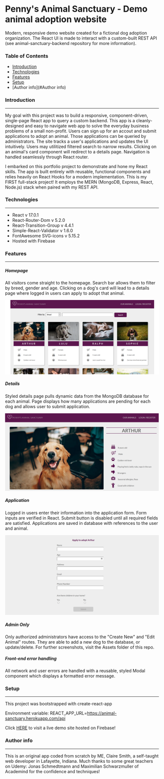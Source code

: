 # Penny's Animal Sanctuary - Demo animal adoption website
Modern, responsive demo website created for a fictional dog adoption organization. The React UI is made to interact with a custom-built REST API (see animal-sanctuary-backend repository for more information).

### Table of Contents
- [Introduction](#Introduction)
- [Technologies](#Technologies)
- [Features](#Features)
- [Setup](#Setup)
- [Author info](#Author info)

### Introduction
___
My goal with this project was to build a responsive, component-driven, single-page React app to query a custom backend. This app is a cleanly-designed and easy to navigate web app to solve the everyday business problems of a small non-profit.
Users can sign up for an accout and submit applications to adopt an animal. Those applications can be queried by administrators. The site tracks a user's applications and updates the UI intuitively.
Users may utilitized filtered search to narrow results. Clicking on an animal's card component will redirect to a details page. Navigation is handled seamlessly through React router.

I embarked on this portfolio project to demonstrate and hone my React skills. The app is built entirely with reusable, functional components and relies heavily on React Hooks for a modern implementation. 
This is my FIRST full-stack project! It employs the MERN (MongoDB, Express, React, Node.js) stack when paired with my REST API.

### Technologies
___
- React v 17.0.1
- React-Router-Dom v 5.2.0
- React-Transition-Group v 4.4.1
- Simple-React-Validator v 1.6.0
- FontAwesome SVG-icons v 5.15.2
- Hosted with Firebase

### Features 
___
##### Homepage
All visitors come straight to the homepage. Search bar allows them to filter by breed, gender and age. Clicking on a dog's card will lead to a details page where logged in users can apply to adopt that animal.

![Homepage](Assets/Homepage.PNG)

##### Details
Styled details page pulls dynamic data from the MongoDB database for each animal. Page displays how many applications are pending for each dog and allows user to submit application.

![Details](Assets/Details.PNG)

##### Application
Logged in users enter their information into the application form. Form inputs are verified in React. Submit button is disabled until all required fields are satisfied. Applications are saved in database with references to the user and animal.

![Application](Assets/Application.PNG)

##### Admin Only
Only authorized administrators have access to the "Create New" and "Edit Animal" routes. They are able to add a new dog to the database, or update/delete. For further screenshots, visit the Assets folder of this repo.

##### Front-end error handling
All network and user errors are handled with a reusable, styled Modal component which displays a formatted error message.

### Setup
___
This project was bootstrapped with create-react-app

Environment variable: REACT_APP_URL=https://animal-sanctuary.herokuapp.com/api

Click [HERE](https://pennyssanctuary.web.app/) to visit a live demo site hosted on Firebase!

### Author info
___
This is an original app coded from scratch by ME, Claire Smith, a self-taught web developer in Lafayette, Indiana. Much thanks to some great teachers on Udemy: Jonas Schmedtmann and Maximilian Schwarzmuller of Academind for the confidence and techniques!

